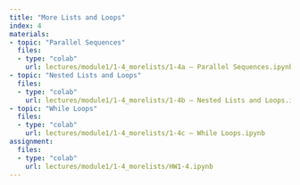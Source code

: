 ```yaml
---
title: "More Lists and Loops"
index: 4
materials:
- topic: "Parallel Sequences"
  files: 
  - type: "colab"
    url: lectures/module1/1-4_morelists/1-4a – Parallel Sequences.ipynb 
- topic: "Nested Lists and Loops"  
  files:
  - type: "colab"
    url: lectures/module1/1-4_morelists/1-4b – Nested Lists and Loops.ipynb 
- topic: "While Loops"
  files:
  - type: "colab"
    url: lectures/module1/1-4_morelists/1-4c – While Loops.ipynb 
assignment:
  files:
  - type: "colab" 
    url: lectures/module1/1-4_morelists/HW1-4.ipynb
---
```

